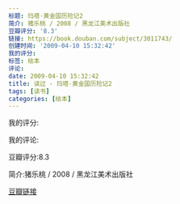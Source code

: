 ```yaml
---
标题: 玛塔·黄金国历险记2
简介: 猪乐桃 / 2008 / 黑龙江美术出版社
豆瓣评分: '8.3'
链接: https://book.douban.com/subject/3011743/
创建时间: '2009-04-10 15:32:42'
我的评分:
标签: 绘本
评论:
date: 2009-04-10 15:32:42
title: 读过 - 玛塔·黄金国历险记2
tags: [读书]
categories: [绘本]
---
```


我的评分:

我的评论:

豆瓣评分:8.3

简介:猪乐桃 / 2008 / 黑龙江美术出版社

[豆瓣链接](https://book.douban.com/subject/3011743/)

